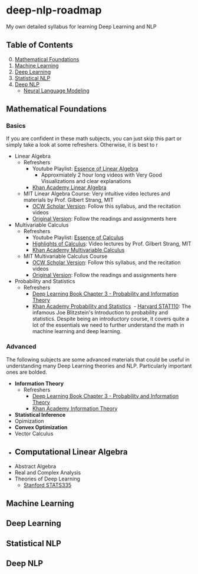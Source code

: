 # deep-nlp-roadmap
My own detailed syllabus for learning Deep Learning and NLP

## Table of Contents
0. [Mathematical Foundations](fathematical-foundations)
1. [Machine Learning](machine-learning)
2. [Deep Learning](deep-learning)
3. [Statistical NLP](statistical-nlp)
4. [Deep NLP](deep-nlp)
    - [Neural Language Modeling](neural-language-modeling)

## Mathematical Foundations
### Basics
If you are confident in these math subjects, you can just skip this part or simply take a look at some refreshers. Otherwise, it is best to r

- Linear Algebra
  - Refreshers 
    - Youtube Playlist: [Essence of Linear Algebra](https://www.youtube.com/playlist?list=PLZHQObOWTQDPD3MizzM2xVFitgF8hE_ab)
      - Approxmiately 2 hour long videos with Very Good Visualizations and clear explanations
    - [Khan Academy Linear Algebra](https://www.khanacademy.org/math/linear-algebra)
  - MIT Linear Algebra Course: Very intuitive video lectures and materials by Prof. Gilbert Strang, MIT
    - [OCW Scholar Version](https://ocw.mit.edu/courses/mathematics/18-06sc-linear-algebra-fall-2011/ax-b-and-the-four-subspaces/the-geometry-of-linear-equations/): Follow this syllabus, and the recitation videos
    - [Original Version](https://ocw.mit.edu/courses/mathematics/18-06-linear-algebra-spring-2010/): Follow the readings and assignments here
- Multivariable Calculus
  - Refreshers
    - Youtube Playlist: [Essence of Calculus](https://www.youtube.com/playlist?list=PLZHQObOWTQDMsr9K-rj53DwVRMYO3t5Yr)
    - [Highlights of Calculus](https://ocw.mit.edu/resources/res-18-005-highlights-of-calculus-spring-2010/): Video lectures by Prof. Gilbert Strang, MIT
    - [Khan Academy Multivariable Calculus](https://www.khanacademy.org/math/multivariable-calculus)
  - MIT Multivariable Calculus Course
    - [OCW Scholar Version](https://ocw.mit.edu/courses/mathematics/18-02-multivariable-calculus-fall-2007/index.htm): Follow this syllabus, and the recitation videos
    - [Original Version](https://ocw.mit.edu/courses/mathematics/18-02sc-multivariable-calculus-fall-2010/): Follow the readings and assignments here
- Probability and Statistics
  - Refreshers
    - [Deep Learning Book Chapter 3 - Probability and Information Theory](http://www.deeplearningbook.org/contents/prob.html)
    - [Khan Academy Probability and Statistics](https://www.khanacademy.org/math/statistics-probability)
  - [Harvard STAT110](https://projects.iq.harvard.edu/stat110): The infamous Joe Blitzstein's Introduction to probability and statistics. Despite being an introductory course, it covers quite a lot of the essentials we need to further understand the math in machine learning and deep learning.

### Advanced
The following subjects are some advanced materials that could be useful in understanding many Deep Learning theories and NLP. Particularly important ones are bolded.

- **Information Theory**
  - Refreshers
    - [Deep Learning Book Chapter 3 - Probability and Information Theory](http://www.deeplearningbook.org/contents/prob.html)
    - [Khan Academy Information Theory](https://www.khanacademy.org/computing/computer-science/informationtheory)
- **Statistical Inference**
- Opimization
- **Convex Optimization**
- Vector Calculus
- Computational Linear Algebra
  - 
- Abstract Algebra
- Real and Complex Analysis
- Theories of Deep Learning
  - [Stanford STATS335](https://stats385.github.io/)

## Machine Learning

## Deep Learning

## Statistical NLP

## Deep NLP
